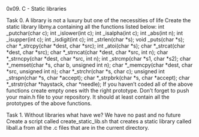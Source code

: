 0x09. C - Static libraries

Task 0. A library is not a luxury but one of the necessities of life
     Create the static library libmy.a containing all the functions listed below:
     int _putchar(char c);
     int _islower(int c);
     int _isalpha(int c);
     int _abs(int n);
     int _isupper(int c);
     int _isdigit(int c);
     int _strlen(char *s);
     void _puts(char *s);
     char *_strcpy(char *dest, char *src);
     int _atoi(char *s);
     char *_strcat(char *dest, char *src);
     char *_strncat(char *dest, char *src, int n);
     char *_strncpy(char *dest, char *src, int n);
     int _strcmp(char *s1, char *s2);
     char *_memset(char *s, char b, unsigned int n);
     char *_memcpy(char *dest, char *src, unsigned int n);
     char *_strchr(char *s, char c);
     unsigned int _strspn(char *s, char *accept);
     char *_strpbrk(char *s, char *accept);
     char *_strstr(char *haystack, char *needle);
If you haven’t coded all of the above functions create empty ones with the right prototype.
Don’t forget to push your main.h file to your repository. It should at least contain all the prototypes of the above functions.

Task 1. Without libraries what have we? We have no past and no future
     Create a script called create_static_lib.sh that creates a static library called liball.a from all the .c files that are in the current directory.
